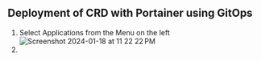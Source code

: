 ## Deployment of CRD with Portainer using GitOps

1) Select Applications from the Menu on the left ![Screenshot 2024-01-18 at 11 22 22 PM](https://github.com/adelorenzo-portainer/traefik-crd/assets/81579885/caae5100-1c74-463b-8736-cce741bc1385)
2) 
